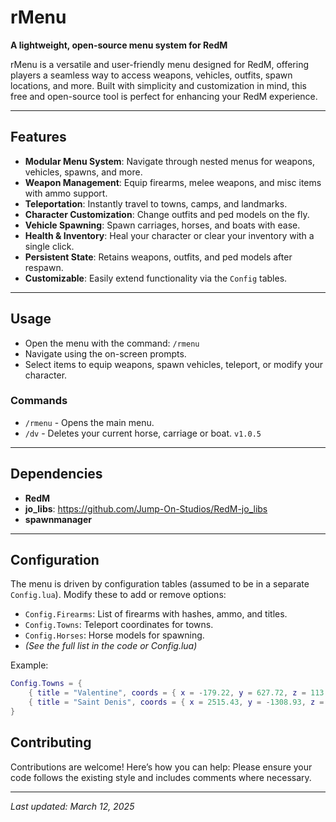 # rMenu
**A lightweight, open-source menu system for RedM**

rMenu is a versatile and user-friendly menu designed for RedM, offering players a seamless way to access weapons, vehicles, outfits, spawn locations, and more. Built with simplicity and customization in mind, this free and open-source tool is perfect for enhancing your RedM experience.

---

## Features

- **Modular Menu System**: Navigate through nested menus for weapons, vehicles, spawns, and more.  
- **Weapon Management**: Equip firearms, melee weapons, and misc items with ammo support.  
- **Teleportation**: Instantly travel to towns, camps, and landmarks.  
- **Character Customization**: Change outfits and ped models on the fly.  
- **Vehicle Spawning**: Spawn carriages, horses, and boats with ease.  
- **Health & Inventory**: Heal your character or clear your inventory with a single click.  
- **Persistent State**: Retains weapons, outfits, and ped models after respawn.  
- **Customizable**: Easily extend functionality via the `Config` tables.  

---

## Usage

- Open the menu with the command: `/rmenu`  
- Navigate using the on-screen prompts.  
- Select items to equip weapons, spawn vehicles, teleport, or modify your character.  

### Commands
- `/rmenu` - Opens the main menu.  
- `/dv` - Deletes your current horse, carriage or boat.   `v1.0.5`
---

## Dependencies

- **RedM**
- **jo_libs**: https://github.com/Jump-On-Studios/RedM-jo_libs
- **spawnmanager**

---

## Configuration

The menu is driven by configuration tables (assumed to be in a separate `Config.lua`). Modify these to add or remove options:

- `Config.Firearms`: List of firearms with hashes, ammo, and titles.  
- `Config.Towns`: Teleport coordinates for towns.  
- `Config.Horses`: Horse models for spawning.  
- *(See the full list in the code or Config.lua)*  

Example:  
```lua
Config.Towns = {
    { title = "Valentine", coords = { x = -179.22, y = 627.72, z = 113.09 } },
    { title = "Saint Denis", coords = { x = 2515.43, y = -1308.93, z = 48.95 } }
}
```

## Contributing

Contributions are welcome! Here’s how you can help:
Please ensure your code follows the existing style and includes comments where necessary.

---

*Last updated: March 12, 2025*  

